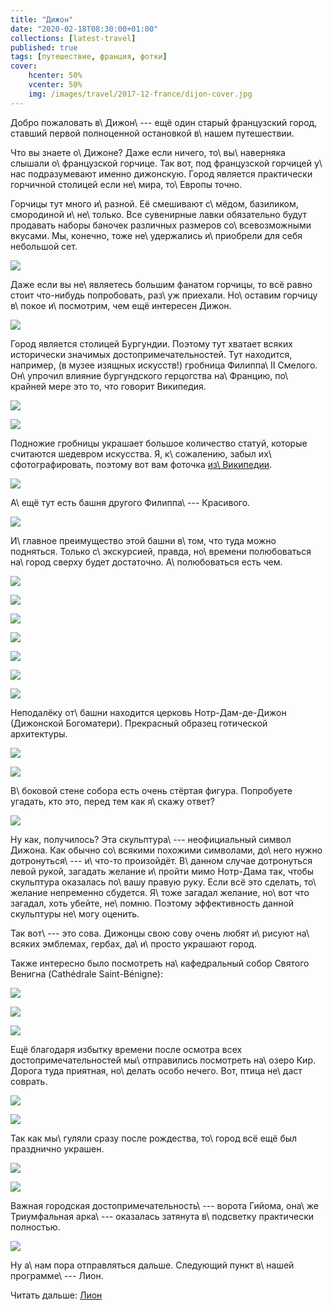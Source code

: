 ```yaml
---
title: "Дижон"
date: "2020-02-18T08:30:00+01:00"
collections: [latest-travel]
published: true
tags: [путешествие, франция, фотки]
cover:
    hcenter: 50%
    vcenter: 50%
    img: /images/travel/2017-12-france/dijon-cover.jpg
---
```


Добро пожаловать в\ Дижон\ --- ещё один старый французский город, ставший первой
полноценной остановкой в\ нашем путешествии. 

<!--more-->

Что вы знаете о\ Дижоне? Даже если ничего, то\ вы\ наверняка слышали
о\ французской горчице. Так вот, под французской горчицей у\ нас подразумевают
именно дижонскую. Город является практически горчичной столицей если не\ мира,
то\ Европы точно. 

Горчицы тут много и\ разной. Её смешивают с\ мёдом, базиликом, смородиной
и\ не\ только. Все сувенирные лавки обязательно будут продавать наборы баночек
различных размеров со\ всевозможными вкусами. Мы, конечно, тоже не\ удержались
и\ приобрели для себя небольшой сет.

![](/images/travel/2017-12-france/dijon-mustard.jpg)

Даже если вы не\ являетесь большим фанатом горчицы, то всё равно стоит
что-нибудь попробовать, раз\ уж приехали. Но\ оставим горчицу в\ покое
и\ посмотрим, чем ещё интересен Дижон. 

![](/images/travel/2017-12-france/dijon-street.jpg)

Город является столицей Бургундии. Поэтому тут хватает всяких исторически
значимых достопримечательностей. Тут находится, например, (в музее изящных
искусств!) гробница Филиппа\ II Смелого. Он\ упрочил влияние бургундского
герцогства на\ Францию, по\ крайней мере это то, что говорит Википедия.

![](/images/travel/2017-12-france/dijon-philippe-le-hardi-1.jpg)

![](/images/travel/2017-12-france/dijon-philippe-le-hardi-2.jpg)

Подножие гробницы украшает большое количество статуй, которые считаются
шедевром искусства. Я, к\ сожалению, забыл их\ сфотографировать, поэтому вот вам
фоточка [из\ Википедии][wiki].

![](/images/travel/2017-12-france/dijon-pleurants.jpg)

А\ ещё тут есть башня другого Филиппа\ --- Красивого.

![](/images/travel/2017-12-france/dijon-philippe-le-bon.jpg)

И\ главное преимущество этой башни в\ том, что туда можно подняться. Только
с\ экскурсией, правда, но\ времени полюбоваться на\ город сверху будет
достаточно. А\ полюбоваться есть чем.

![](/images/travel/2017-12-france/dijon-top-1.jpg)

![](/images/travel/2017-12-france/dijon-top-2.jpg)

![](/images/travel/2017-12-france/dijon-top-3.jpg)

![](/images/travel/2017-12-france/dijon-top-4.jpg)

![](/images/travel/2017-12-france/dijon-top-5.jpg)

![](/images/travel/2017-12-france/dijon-top-6.jpg)

![](/images/travel/2017-12-france/dijon-top-7.jpg)

Неподалёку от\ башни находится церковь Нотр-Дам-де-Дижон (Дижонской Богоматери). 
Прекрасный образец готической архитектуры.

![](/images/travel/2017-12-france/dijon-notre-dame-1.jpg)

![](/images/travel/2017-12-france/dijon-notre-dame-2.jpg)

В\ боковой стене собора есть очень стёртая фигура. Попробуете угадать, кто это,
перед тем как я\ скажу ответ?

![](/images/travel/2017-12-france/dijon-owl.jpg)

Ну как, получилось? Эта скульптура\ --- неофициальный символ Дижона. Как обычно
со\ всякими похожими символами, до\ него нужно дотронуться\ --- и\ что-то
произойдёт. В\ данном случае дотронуться левой рукой, загадать желание и\ пройти
мимо Нотр-Дама так, чтобы скульптура оказалась по\ вашу правую руку. Если всё
это сделать, то\ желание непременно сбудется. Я\ тоже загадал желание, но\ вот
что загадал, хоть убейте, не\ помню. Поэтому эффективность данной скульптуры
не\ могу оценить.

Так вот\ --- это сова. Дижонцы свою сову очень любят и\ рисуют на\ всяких
эмблемах, гербах, да\ и\ просто украшают город.

Также интересно было посмотреть на\ кафедральный собор Святого Венигна
(Cathédrale Saint-Bénigne):

![](/images/travel/2017-12-france/dijon-saint-benigne-1.jpg)

![](/images/travel/2017-12-france/dijon-saint-benigne-2.jpg)

![](/images/travel/2017-12-france/dijon-saint-benigne-3.jpg)

Ещё благодаря избытку времени после осмотра всех достопримечательностей
мы\ отправились посмотреть на\ озеро Кир. Дорога туда приятная, но\ делать особо
нечего. Вот, птица не\ даст соврать.

![](/images/travel/2017-12-france/dijon-lake-kir.jpg)

![](/images/travel/2017-12-france/dijon-kir-walk.jpg)

Так как мы\ гуляли сразу после рождества, то\ город всё ещё был празднично
украшен. 

![](/images/travel/2017-12-france/dijon-decor-1.jpg)

![](/images/travel/2017-12-france/dijon-decor-2.jpg)

Важная городская достопримечательность\ --- ворота Гийома, она\ же Триумфальная
арка\ --- оказалась затянута в\ подсветку практически полностью.

![](/images/travel/2017-12-france/dijon-porte-guillaume.jpg)

Ну а\ нам пора отправляться дальше. Следующий пункт в\ нашей программе\ --- 
Лион.

Читать дальше: [Лион](/post/lyon/)

[wiki]: https://en.wikipedia.org/wiki/Tomb_of_Philip_the_Bold

